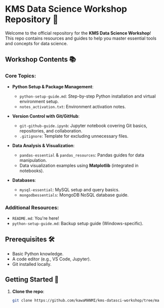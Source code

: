 # KMS Data Science Workshop Repository 🚀

Welcome to the official repository for the **KMS Data Science Workshop**! This repo contains resources and guides to help you master essential tools and concepts for data science.

## Workshop Contents 📚

### Core Topics:
- **Python Setup & Package Management**:  
  - `python-setup-guide.md`: Step-by-step Python installation and virtual environment setup.  
  - `notes_activation.txt`: Environment activation notes.  

- **Version Control with Git/GitHub**:  
  - `git-github-guide.ipynb`: Jupyter notebook covering Git basics, repositories, and collaboration.  
  - `.gitignore`: Template for excluding unnecessary files.  

- **Data Analysis & Visualization**:  
  - `pandas-essential` & `pandas_resources`: Pandas guides for data manipulation.  
  - Data visualization examples using **Matplotlib** (integrated in notebooks).  

- **Databases**:  
  - `mysql-essential`: MySQL setup and query basics.  
  - `mongodbessentials`: MongoDB NoSQL database guide.  

### Additional Resources:
- `README.md`: You're here!  
- `python-setup-guide.md`: Backup setup guide (Windows-specific).  

## Prerequisites 🛠️
- Basic Python knowledge.  
- A code editor (e.g., VS Code, Jupyter).  
- Git installed locally.  

## Getting Started 🏁
1. **Clone the repo**:  
   ```bash
   git clone https://github.com/kawaMANMI/kms-datasci-workshop/tree/main